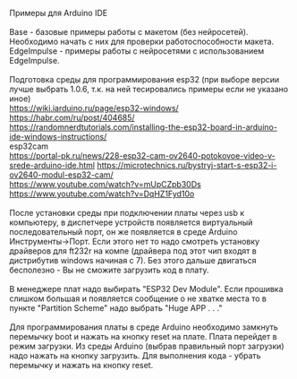 Примеры для Arduino IDE <br>
<br>
Base - базовые примеры работы с макетом (без нейросетей). Необходимо начать с них для проверки работоспособности макета.<br>
EdgeImpulse - примеры работы с нейросетями с использованием EdgeImpulse.<br>
<br>
Подготовка среды для программирования esp32 (при выборе версии лучше выбрать 1.0.6, т.к. на ней тесировались примеры если не указано иное)<br>
https://wiki.iarduino.ru/page/esp32-windows/<br>
https://habr.com/ru/post/404685/<br>
https://randomnerdtutorials.com/installing-the-esp32-board-in-arduino-ide-windows-instructions/<br>
esp32cam<br>
https://portal-pk.ru/news/228-esp32-cam-ov2640-potokovoe-video-v-srede-arduino-ide.html
https://microtechnics.ru/bystryj-start-s-esp32-i-ov2640-modul-esp32-cam/<br>
https://www.youtube.com/watch?v=mUpCZpb30Ds<br>
https://www.youtube.com/watch?v=DqHZ1Fyd10o<br>
<br>
После установки среды при подключении платы через usb к компьютеру, в диспетчере устройств появляется виртуальный последовательный порт, он же появляется
в среде Arduino Инструменты->Порт. Если этого нет то надо смотреть установку драйверов для ft232r на компе (драйвера под этот чип входят в дистрибутив windows начиная с 7).
Без этого дальше двигаться бесполезно - Вы не сможите загрузить код в плату.<br>
<br>
В менеджере плат надо выбирать "ESPЗ2 Dev Module". Если прошивка слишком большая и появляется сообщение о не хватке места то
в пункте "Partition Scheme" надо выбрать "Huge APP . . ."<br>
<br>
Для программирования платы в среде Arduino необходимо замкнуть перемычку boot и нажать на кнопку reset на плате. Плата перейдет в режим загрузки.
Из среды Arduino (выбрав правильный порт загрузки) надо нажать на кнопку загрузить. Для выполнения кода - убрать перемычку и нажать на кнопку reset.<br>
<br>
<br>
